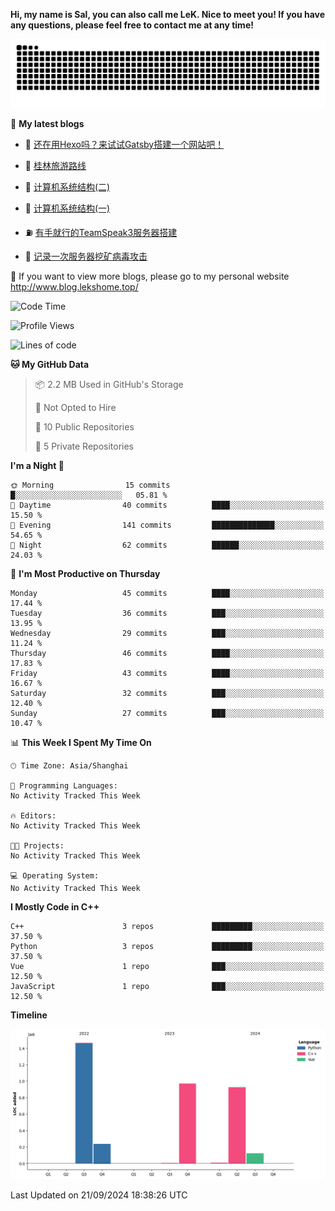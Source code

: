 **Hi, my name is Sal, you can also call me LeK. Nice to meet you! If you have any questions, please feel free to contact me at any time!**

![snake](https://raw.githubusercontent.com/LeKZzzz/LeKZzzz/output/github-contribution-grid-snake.svg)


👀 **My latest blogs**
<!-- BLOG-POST-LIST:START -->
- 🫣 [还在用Hexo吗？来试试Gatsby搭建一个网站吧！](http://www.blog.lekshome.top/2024/08/20/shi-yong-gatsby-da-jian-ge-ren-wang-zhan/) 

- 🧐 [桂林旅游路线](http://www.blog.lekshome.top/2024/04/28/gui-lin-lu-you-lu-xian/) 

- 🤖 [计算机系统结构&lpar;二&rpar;](http://www.blog.lekshome.top/2024/04/21/ji-suan-ji-xi-tong-jie-gou-er/) 

- 📝 [计算机系统结构&lpar;一&rpar;](http://www.blog.lekshome.top/2024/04/07/ji-suan-ji-xi-tong-jie-gou-yi/) 

- ⛽️ [有手就行的TeamSpeak3服务器搭建](http://www.blog.lekshome.top/2024/03/08/teamspeak3-fu-wu-qi-da-jian/) 

- 🦣 [记录一次服务器挖矿病毒攻击](http://www.blog.lekshome.top/2024/03/08/ji-lu-yi-ci-fu-wu-qi-wa-kuang-bing-du-gong-ji/) 
<!-- BLOG-POST-LIST:END -->

🥰 If you want to view more blogs, please go to my personal website http://www.blog.lekshome.top/


<!--START_SECTION:waka-->
![Code Time](http://img.shields.io/badge/Code%20Time-389%20hrs%2012%20mins-blue)

![Profile Views](http://img.shields.io/badge/Profile%20Views-0-blue)

![Lines of code](https://img.shields.io/badge/From%20Hello%20World%20I%27ve%20Written-3.7%20million%20lines%20of%20code-blue)

**🐱 My GitHub Data** 

> 📦 2.2 MB Used in GitHub's Storage 
 > 
> 🚫 Not Opted to Hire
 > 
> 📜 10 Public Repositories 
 > 
> 🔑 5 Private Repositories 
 > 
**I'm a Night 🦉** 

```text
🌞 Morning                15 commits          █░░░░░░░░░░░░░░░░░░░░░░░░   05.81 % 
🌆 Daytime                40 commits          ████░░░░░░░░░░░░░░░░░░░░░   15.50 % 
🌃 Evening                141 commits         ██████████████░░░░░░░░░░░   54.65 % 
🌙 Night                  62 commits          ██████░░░░░░░░░░░░░░░░░░░   24.03 % 
```
📅 **I'm Most Productive on Thursday** 

```text
Monday                   45 commits          ████░░░░░░░░░░░░░░░░░░░░░   17.44 % 
Tuesday                  36 commits          ███░░░░░░░░░░░░░░░░░░░░░░   13.95 % 
Wednesday                29 commits          ███░░░░░░░░░░░░░░░░░░░░░░   11.24 % 
Thursday                 46 commits          ████░░░░░░░░░░░░░░░░░░░░░   17.83 % 
Friday                   43 commits          ████░░░░░░░░░░░░░░░░░░░░░   16.67 % 
Saturday                 32 commits          ███░░░░░░░░░░░░░░░░░░░░░░   12.40 % 
Sunday                   27 commits          ███░░░░░░░░░░░░░░░░░░░░░░   10.47 % 
```


📊 **This Week I Spent My Time On** 

```text
🕑︎ Time Zone: Asia/Shanghai

💬 Programming Languages: 
No Activity Tracked This Week

🔥 Editors: 
No Activity Tracked This Week

🐱‍💻 Projects: 
No Activity Tracked This Week

💻 Operating System: 
No Activity Tracked This Week
```

**I Mostly Code in C++** 

```text
C++                      3 repos             █████████░░░░░░░░░░░░░░░░   37.50 % 
Python                   3 repos             █████████░░░░░░░░░░░░░░░░   37.50 % 
Vue                      1 repo              ███░░░░░░░░░░░░░░░░░░░░░░   12.50 % 
JavaScript               1 repo              ███░░░░░░░░░░░░░░░░░░░░░░   12.50 % 
```



**Timeline**

![Lines of Code chart](https://raw.githubusercontent.com/LeKZzzz/LeKZzzz/master/assets/bar_graph.png)


 Last Updated on 21/09/2024 18:38:26 UTC
<!--END_SECTION:waka-->
